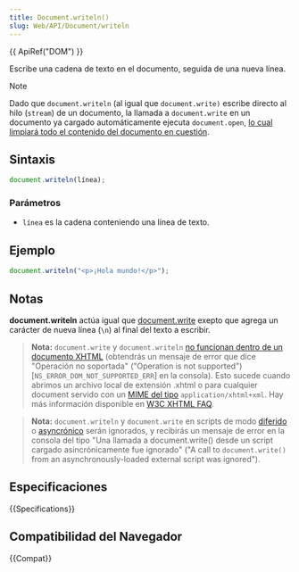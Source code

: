 ```yaml
---
title: Document.writeln()
slug: Web/API/Document/writeln
---
```


{{ ApiRef("DOM") }}

Escribe una cadena de texto en el documento, seguida de una nueva línea.

> [!NOTE]
> Dado que `document.writeln` (al igual que `document.write)` escribe directo al hilo (`stream`) de un documento, la llamada a `document.write` en un documento ya cargado automáticamente ejecuta `document.open`, [lo cual limpiará todo el contenido del documento en cuestión](/es/docs/Web/API/document.open#Notes).

## Sintaxis

```js
document.writeln(línea);
```

### Parámetros

- `línea` es la cadena conteniendo una línea de texto.

## Ejemplo

```js
document.writeln("<p>¡Hola mundo!</p>");
```

## Notas

**document.writeln** actúa igual que [document.write](/es/DOM/document.write) exepto que agrega un carácter de nueva línea (`\n`) al final del texto a escribir.

> **Nota:** `document.write` y `document.writeln` [no funcionan dentro de un documento XHTML](/es/docs/Archive/Web/Writing_JavaScript_for_HTML) (obtendrás un mensaje de error que dice "Operación no soportada" ("Operation is not supported") \[`NS_ERROR_DOM_NOT_SUPPORTED_ERR`] en la consola). Esto sucede cuando abrimos un archivo local de extensión .xhtml o para cualquier document servido con un [MIME del tipo](/es/docs/Glossary/MIME_type) `application/xhtml+xml`. Hay más información disponible en [W3C XHTML FAQ](https://www.w3.org/MarkUp/2004/xhtml-faq#docwrite).

> **Nota:** `document.writeln` y `document.write` en scripts de modo [diferido](/es/docs/Web/HTML/Element/script#attr-defer) o [asyncrónico](/es/docs/Web/HTML/Element/script#attr-async) serán ignorados, y recibirás un mensaje de error en la consola del tipo "Una llamada a document.write() desde un script cargado asincrónicamente fue ignorado" ("A call to `document.write()` from an asynchronously-loaded external script was ignored").

## Especificaciones

{{Specifications}}

## Compatibilidad del Navegador

{{Compat}}
